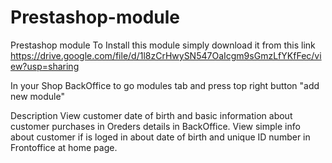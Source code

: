 # Prestashop-module
Prestashop module
To Install this module simply download it from this link 
https://drive.google.com/file/d/1l8zCrHwySN547OaIcgm9sGmzLfYKfFec/view?usp=sharing

In your Shop BackOffice to go modules tab and press top right button "add new module"

Description
View customer date of birth and basic information about customer purchases in Oreders details in BackOffice.
View simple info about customer if is loged in about date of birth and unique ID number in Frontoffice at home page.
